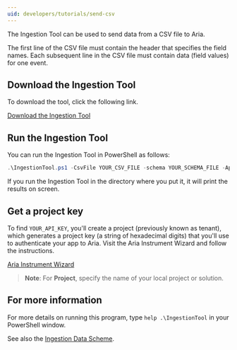```yaml
---
uid: developers/tutorials/send-csv
---
```

The Ingestion Tool can be used to send data from a CSV file to Aria.

The first line of the CSV file must contain the header that specifies the field names.
Each subsequent line in the CSV file must contain data (field values) for one event.

## Download the Ingestion Tool

To download the tool, click the following link.

[Download the Ingestion Tool](https://ariamediahost.blob.core.windows.net/sdk/aria-powershell.zip)

## Run the Ingestion Tool

You can run the Ingestion Tool in PowerShell as follows:

```powershell
.\IngestionTool.ps1 -CsvFile YOUR_CSV_FILE -schema YOUR_SCHEMA_FILE -ApiToken YOUR_API_KEY
```

If you run the Ingestion Tool in the directory where you put it, it
will print the results on screen.

## Get a project key

To find `YOUR_API_KEY`, you'll create a project (previously known as
tenant), which generates a project key (a string of hexadecimal
digits) that you'll use to authenticate your app to Aria. Visit the
Aria Instrument Wizard and follow the instructions.

[Aria Instrument Wizard]()

> **Note**: For **Project**, specify the name of your local project or solution.

## For more information

For more details on running this program, type `help .\IngestionTool`
in your PowerShell window.

See also the [Ingestion Data Scheme]().

